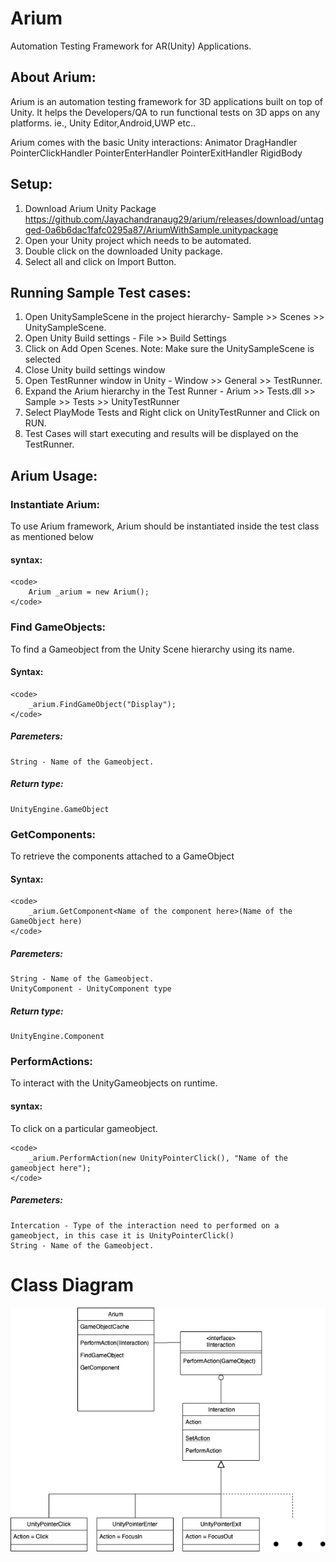 # Arium
Automation Testing Framework for AR(Unity) Applications.

## About Arium:
Arium is an automation testing framework for 3D applications built on top of Unity. It helps the Developers/QA to run functional tests on 3D apps on any platforms.
ie., Unity Editor,Android,UWP etc..

Arium comes with the basic Unity interactions:
    Animator
    DragHandler
    PointerClickHandler
    PointerEnterHandler
    PointerExitHandler
    RigidBody

## Setup:
1. Download Arium Unity Package https://github.com/Jayachandranaug29/arium/releases/download/untagged-0a6b6dac1fafc0295a87/AriumWithSample.unitypackage
2. Open your Unity project which needs to be automated.
3. Double click on the downloaded Unity package.
4. Select all and click on Import Button.

## Running Sample Test cases:
1. Open UnitySampleScene in the project hierarchy- Sample >> Scenes >> UnitySampleScene.
2. Open Unity Build settings - File >> Build Settings
3. Click on Add Open Scenes.
    Note: Make sure the UnitySampleScene is selected 
4. Close Unity build settings window
5. Open TestRunner window in Unity - Window >> General >> TestRunner.
6. Expand the Arium hierarchy in the Test Runner - Arium >> Tests.dll >> Sample >> Tests >> UnityTestRunner
7. Select PlayMode Tests and Right click on UnityTestRunner and Click on RUN.
8. Test Cases will start executing and results will be displayed on the TestRunner.

## Arium Usage:

### Instantiate Arium:

To use Arium framework, Arium should be instantiated inside the test class as mentioned below

#### syntax:

    <code>
        Arium _arium = new Arium();
    </code>

### Find GameObjects:

To find a Gameobject from the Unity Scene hierarchy using its name.

#### Syntax:

    <code>
        _arium.FindGameObject("Display");
    </code>
    
##### Paremeters:
    String - Name of the Gameobject.
    
##### Return type:
    UnityEngine.GameObject

### GetComponents:

To retrieve the components attached to a GameObject

#### Syntax:

    <code>
        _arium.GetComponent<Name of the component here>(Name of the GameObject here)
    </code>
    
##### Paremeters:
    String - Name of the Gameobject.
    UnityComponent - UnityComponent type
    
##### Return type:
    UnityEngine.Component

### PerformActions:

To interact with the UnityGameobjects on runtime.

#### syntax:
 To click on a particular gameobject.
 
    <code>
        _arium.PerformAction(new UnityPointerClick(), "Name of the gameobject here");
    </code>
    
##### Paremeters:
    Intercation - Type of the interaction need to performed on a gameobject, in this case it is UnityPointerClick()
    String - Name of the Gameobject.

# Class Diagram
![](ClassDiagram.jpg)

